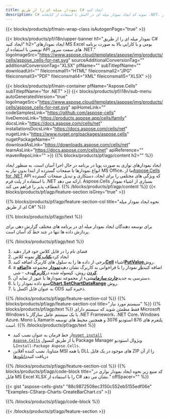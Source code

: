 ```yaml
---
title: نمودار میله ای را از طریق C# ایجاد کنید
description: C# نمونه کد ایجاد نمودار میله ای در اکسل با استفاده از کتابخانه .NET. از این کد برای ایجاد نمودار نواری در MS Excel در VB.NET، Asp.NET یا هر برنامه مبتنی بر .NET استفاده کنید.
---
```

{{< blocks/products/pf/main-wrap-class isAutogenPage="true" >}}

{{< blocks/products/pf/i18n/upper-banner h1="نمودار میله ای را از طریق C# ایجاد کنید" h2="ایجاد نمودارهای MS Excel بومی و با کارایی بالا به صورت برنامه نویسی با استفاده از API های سمت سرور .NET." logoImageSrc="https://www.aspose.cloud/templates/aspose/img/products/cells/aspose_cells-for-net.svg" sourceAdditionalConversionTag="" additionalConversionTag="XLSX" pfName="" subTitlepfName="" downloadUrl="" fileiconsmall1="HTML" fileiconsmall2="JPG" fileiconsmall3="PDF" fileiconsmall4="XML" fileiconsmall5="XLSX" >}}

{{< blocks/products/pf/main-container pfName="Aspose.Cells" subTitlepfName="for .NET" >}}
{{< blocks/products/pf/i18n/sub-menu autoGeneratedVersion="true" logoImageSrc="https://www.aspose.cloud/templates/aspose/img/products/cells/aspose_cells-for-net.svg" apiHomeLink="" codeSamplesLink="https://github.com/aspose-cells" liveDemosLink="https://products.aspose.app/cells/family" docsLink="https://docs.aspose.com/cells/net" installationsDocsLink="https://docs.aspose.com/cells/net" nugetLink="https://www.nuget.org/packages/aspose.cells" nugetPackageName="" downloadAsLink="https://downloads.aspose.com/cells/net" learnAsLink="https://docs.aspose.com/cells/net" apiReference="" mavenRepoLink="" >}}
{{% blocks/products/pf/agp/content h2="" %}}

ایجاد نمودارهای نواری به صورت پویا در برنامه در حال اجرا آسان است. به منظور ایجاد انواع نمودارها تا صفحات گسترده از ابتدا بدون نیاز به MS Office، ما از[Aspose.Cells for .NET](https://products.aspose.com/cells/net) API که ویژگی های مختلفی را برای ایجاد، دستکاری و تبدیل صفحات گسترده با استفاده از پلت فرم .NET ارائه می دهد. Aspose.Cells بسیاری از اشیاء نمودار انعطاف پذیر را فراهم می کند.
{{% /blocks/products/pf/agp/content %}}
{{< blocks/products/pf/agp/feature-section isGrey="true" >}}

{{% blocks/products/pf/agp/feature-section-col title="نحوه ایجاد نمودار میله ای از طریق C#" %}}

{{% blocks/products/pf/agp/text %}}

برای توسعه دهندگان ایجاد نمودار میله ای در برنامه های مختلف گزارش دهی برای پردازش داده ها تنها در چند خط کد آسان است.

{{% /blocks/products/pf/agp/text %}}

1. فضای نام را در فایل کلاس خود قرار دهید
1.  ايجاد كردن[**کتاب کار**](https://reference.aspose.com/cells/net/aspose.cells/workbook) نمونه کلاس
1.  برخی از داده ها را به سلول های کاربرگ اضافه کنید[**Cell**](https://reference.aspose.com/cells/net/aspose.cells/cell) اشیاء[**PutValue**](https://reference.aspose.com/cells/net/aspose.cells/cell/methods/putvalue/index)روش.
1.  a اضافه کنید[**بار**](https://reference.aspose.com/cells/net/aspose.cells.charts/charttype) نمودار را با فراخوانی به کاربرگ نشان دهید[**نمودار**](https://reference.aspose.com/cells/net/aspose.cells.charts/chartcollection) مجموعه ها[**اضافه کردن**](https://reference.aspose.com/cells/net/aspose.cells.charts/chartcollection/methods/add) روش، کپسوله شده در[**کاربرگ**](https://reference.aspose.com/cells/net/aspose.cells/worksheet)هدف - شی.
1.  دسترسی به جدید[**چارت سازمانی**](https://reference.aspose.com/cells/net/aspose.cells.charts/chart)شیء از مجموعه نمودارها با عبور از نمایه آن.
1.  منبع داده نمودار را با[**Chart.SetChartDataRange**](https://https://reference.aspose.com/cells/net/aspose.cells.charts/chart/methods/setchartdatarange) روش.
1. به عنوان فایل اکسل یا ODS ذخیره کنید.

{{% /blocks/products/pf/agp/feature-section-col %}}
{{% blocks/products/pf/agp/feature-section-col title="سیستم مورد نیاز" %}}
{{% blocks/products/pf/agp/text %}}
فقط مطمئن شوید که سیستم دارای Microsoft Windows یا یک سیستم عامل سازگار با .NET Framework، .NET Core، Windows Azure، Mono یا Xamarin پلتفرم های 876 استودیو 3076 و همچنین محیط های توسعه است.
{{% /blocks/products/pf/agp/text %}}
-  از خط فرمان به عنوان نصب کنید<code><a href="https://downloads.aspose.com/cells/net">nuget install Aspose.Cells</a></code> یا از طریق کنسول Package Manager ویژوال استودیو با<code>Install-Package Aspose.Cells</code>.
-  متناوبا، نصب کننده آفلاین MSI یا همه DLL های موجود در یک فایل ZIP را از آن دریافت کنید<a href="https://downloads.aspose.com/cells/net">دانلودها</a>

{{% /blocks/products/pf/agp/feature-section-col %}}
{{% blocks/products/pf/agp/code-block title="کد منبع زیر نحوه ایجاد نمودار نواری در فایل MS Excel XLSX را با استفاده از C# نشان می دهد." offSpacer="" %}}

{{< gist "aspose-cells-gists" "88c9872508ec3150c552eb5155edf06e" "Examples-CSharp-Charts-CreateBarChart.cs" >}}

{{% /blocks/products/pf/agp/code-block %}}

{{< /blocks/products/pf/agp/feature-section >}}

<!-- aboutfile Starts -->
